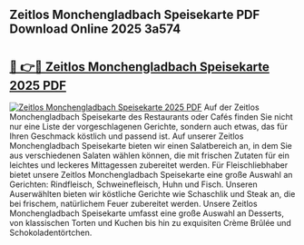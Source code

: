## Zeitlos Monchengladbach Speisekarte PDF Download Online 2025 3a574

# <h2><a href="http://gcb54u.nevu.top/?p=Zeitlos+Monchengladbach+Speisekarte">🔗 👉🔴 Zeitlos Monchengladbach Speisekarte 2025 PDF</a></h2>

[![Zeitlos Monchengladbach Speisekarte 2025 PDF](https://i.imgur.com/dBaPXMq.png)](http://gcb54u.nevu.top/?p=Zeitlos+Monchengladbach+Speisekarte)
Auf der Zeitlos Monchengladbach Speisekarte des Restaurants oder Cafés finden Sie nicht nur eine Liste der vorgeschlagenen Gerichte, sondern auch etwas, das für Ihren Geschmack köstlich und passend ist. Auf unserer Zeitlos Monchengladbach Speisekarte bieten wir einen Salatbereich an, in dem Sie aus verschiedenen Salaten wählen können, die mit frischen Zutaten für ein leichtes und leckeres Mittagessen zubereitet werden. Für Fleischliebhaber bietet unsere Zeitlos Monchengladbach Speisekarte eine große Auswahl an Gerichten: Rindfleisch, Schweinefleisch, Huhn und Fisch. Unseren Auserwählten bieten wir köstliche Gerichte wie Schaschlik und Steak an, die bei frischem, natürlichem Feuer zubereitet werden. Unsere Zeitlos Monchengladbach Speisekarte umfasst eine große Auswahl an Desserts, von klassischen Torten und Kuchen bis hin zu exquisiten Crème Brûlée und Schokoladentörtchen.
